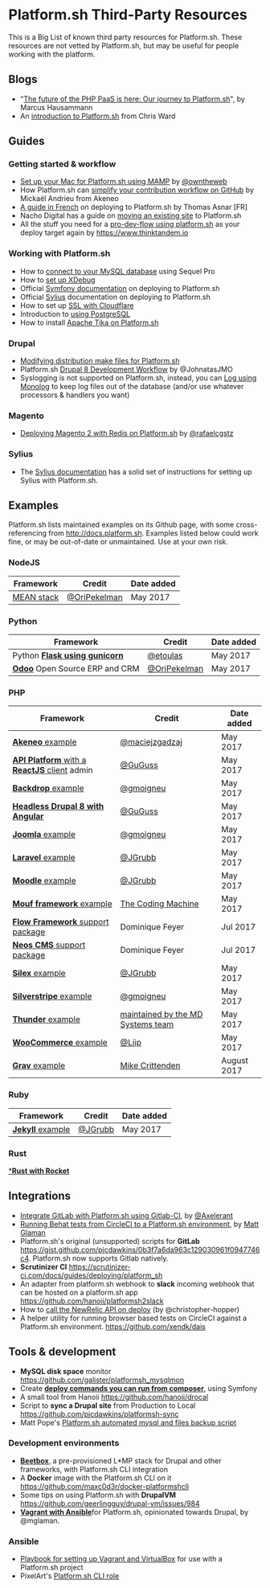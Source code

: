 # Platform.sh Third-Party Resources

This is a Big List of known third party resources for Platform.sh. These resources are not vetted by Platform.sh, but may be useful for people working with the platform.

## Blogs

* "[The future of the PHP PaaS is here: Our journey to Platform.sh](https://www.cloud-solutions.net/en/blog/entry/cs-tech/the-future-of-the-php-paas-is-here-our-journey-to-platform-sh)", by Marcus Hausammann
* An [introduction to Platform.sh](https://www.sitepoint.com/first-look-platform-sh-development-deployment-saas/) from Chris Ward 

## Guides

### Getting started & workflow

* [Set up your Mac for Platform.sh using MAMP](https://github.com/owntheweb/platform-quick-starter) by [@owntheweb](https://github.com/owntheweb)
* How Platform.sh can [simplify your contribution workflow on GitHub](https://medium.com/akeneo-labs/how-platform-sh-can-simplify-your-contribution-workflow-on-github-6e2a557a1bcc) by Mickaël Andrieu from Akeneo
* [A guide in French](http://thomas-asnar.github.io/platform-sh-orange-cloud/) on deploying to Platform.sh by Thomas Asnar [FR]
* Nacho Digital has a guide on [moving an existing site](http://www.nachodigital.com.ar/content/moving-existing-site-platformsh) to Platform.sh 
* All the stuff you need for a [pro-dev-flow using platform.sh](https://github.com/thinktandem/platform-workflow-demo) as your deploy target  again by https://www.thinktandem.io

### Working with Platform.sh

* How to [connect to your MySQL database](https://www.thinktandem.io/blog/2017/03/03/connecting-to-a-remote-platform-sh-database) using Sequel Pro 
* How to [set up XDebug](https://ghosty.co.uk/2015/09/debugging-on-platform-sh/) 
* Official [Symfony documentation](http://symfony.com/doc/current/deployment/platformsh.html) on deploying to Platform.sh 
* Official [Sylius](http://docs.sylius.org/en/latest/cookbook/platform-sh.html) documentation on deploying to Platform.sh
* How to set up [SSL with Cloudflare](https://www.ignoredbydinosaurs.com/posts/307-setting-up-ssl-on-your-platformsh-site-with-cloudflare)
* Introduction to [using PostgreSQL](https://www.ignoredbydinosaurs.com/posts/296-postgres-on-platform)
* How to install [Apache Tika on Platform.sh](https://thinktandem.io/blog/2017/11/10/apache-tika-on-platform-sh/)

### Drupal

* [Modifying distribution make files for Platform.sh](https://www.nickvahalik.com/blog-entry/modifying-distribution-makefiles-within-your-own-project-makefile-platformsh) 
* Platform.sh [Drupal 8 Development Workflow](https://github.com/JohnatasJMO/platformsh-development-workflow) by @JohnatasJMO
* Syslogging is not supported on Platform.sh, instead, you can [Log using Monolog](https://gist.github.com/janstoeckler/7f251bf10fedbfb7f752b61ee5d2ef5e) to keep log files out of the database (and/or use whatever processors & handlers you want)

### Magento

* [Deploying Magento 2 with Redis on Platform.sh](https://rafaelstz.github.io/magento2/Deploying-Magento2-Redis-Platformsh.html) by [@rafaelcgstz](https://twitter.com/rafaelcgstz)

### Sylius

* The [Sylius documentation](http://docs.sylius.org/en/latest/cookbook/deployment/platform-sh.html) has a solid set of instructions for setting up Sylius with Platform.sh.

## Examples

Platform.sh lists maintained examples on its Github page, with some cross-referencing from http://docs.platform.sh. Examples listed below could work fine, or may be out-of-date or unmaintained. Use at your own risk.

### NodeJS

Framework  | Credit | Date added
-----------|--------|-----------
[MEAN stack](https://github.com/OriPekelman/platformsh-example-mean)|[@OriPekelman](https://github.com/OriPekelman)|May 2017

### Python

Framework  | Credit | Date added
-----------|--------|-----------
Python [**Flask using gunicorn**](https://github.com/etoulas/platformsh-example-flask)|[@etoulas](https://github.com/etoulas)|May 2017
[**Odoo**](https://github.com/OriPekelman/platformsh-example-odoo) Open Source ERP and CRM|[@OriPekelman](https://github.com/OriPekelman)|May 2017

### PHP

Framework  | Credit | Date added
-----------|--------|-----------
[**Akeneo** example](https://github.com/maciejzgadzaj/akeneo-on-platformsh-example)|[@maciejzgadzaj](https://github.com/maciejzgadzaj)|May 2017
[**API Platform** with a **ReactJS** client](https://github.com/GuGuss/platformsh-api-platform-admin) admin |[@GuGuss](https://github.com/GuGuss)|May 2017
[**Backdrop** example](https://github.com/gmoigneu/platformsh-example-backdrop)|[@gmoigneu](https://github.com/gmoigneu)|May 2017
[**Headless Drupal 8 with Angular**](https://github.com/GuGuss/headless-drupal8-platformsh)|[@GuGuss](https://github.com/GuGuss)|May 2017
[**Joomla** example](https://github.com/gmoigneu/platformsh-example-joomla)|[@gmoigneu](https://github.com/gmoigneu)|May 2017
[**Laravel** example](https://github.com/JGrubb/platformsh-laravel-example)|[@JGrubb](https://github.com/JGrubb)|May 2017
[**Moodle** example](https://github.com/JGrubb/platform-sh-moodle-example)|[@JGrubb](https://github.com/JGrubb)|May 2017
[**Mouf framework** example](https://github.com/xhuberty/RhMachine)|[The Coding Machine](https://github.com/xhuberty)|May 2017
[**Flow Framework** support package](https://github.com/ttreeagency/FlowPlatformSh)|Dominique Feyer|Jul 2017
[**Neos CMS** support package](https://github.com/ttreeagency/NeosPlatformSh)|Dominique Feyer|Jul 2017
[**Silex** example](https://github.com/JGrubb/platformsh-silex-intro)|[@JGrubb](https://github.com/JGrubb)|May 2017
[**Silverstripe** example](https://github.com/gmoigneu/platformsh-example-silverstripe)|[@gmoigneu](https://github.com/gmoigneu)|May 2017
[**Thunder** example](https://github.com/md-systems/platformsh-example-thunder)|[maintained by the MD Systems team](https://github.com/md-systems)|May 2017
[**WooCommerce** example](https://github.com/liip/woocommerce-demo)|[@Liip](https://github.com/liip)|May 2017
[**Grav** example](https://gist.github.com/mikecrittenden/f52351e3623dc3433af901946e29f2e9)|[Mike Crittenden](https://github.com/mikecrittenden)|August 2017

### Ruby

Framework  | Credit | Date added
-----------|--------|-----------
[**Jekyll** example](https://github.com/JGrubb/platformsh-jekyll)|[@JGrubb](https://github.com/JGrubb)|May 2017

### Rust

[***Rust with Rocket**](https://github.com/royallthefourth/platformsh-rust-rocket)

## Integrations

* [Integrate GitLab with Platform.sh using Gitlab-CI](https://github.com/axelerant/pushtoplatformsh), by [@Axelerant](https://github.com/axelerant)
* [Running Behat tests from CircleCI to a Platform.sh environment](https://glamanate.com/blog/running-behat-tests-circleci-platformsh-environment), by [Matt Glaman](https://github.com/mglaman)
* Platform.sh's original (unsupported) scripts for **GitLab** https://gist.github.com/pjcdawkins/0b3f7a6da963c129030961f0947746c4. Platform.sh now supports Gitlab natively. 
* **Scrutinizer CI** https://scrutinizer-ci.com/docs/guides/deploying/platform_sh
* An adapter from platform.sh webhook to **slack** incoming webhook that can be hosted on a platform.sh app https://github.com/hanoii/platformsh2slack
* How to [call the NewRelic API on deploy](https://github.com/platformsh/platformsh-docs/pull/536#issuecomment-295578188) (by @christopher-hopper)
* A helper utility for running browser based tests on CircleCI against a Platform.sh environment. https://github.com/xendk/dais

## Tools & development

* **MySQL disk space** monitor https://github.com/galister/platformsh_mysqlmon
* Create [**deploy commands you can run from composer**](https://github.com/dnunez24/platformsh-deploy-php), using Symfony 
* A small tool from Hanoii https://github.com/hanoii/drocal
* Script to **sync a Drupal site** from Production to Local https://github.com/pjcdawkins/platformsh-sync
* Matt Pope's [Platform.sh automated mysql and files backup script](https://bitbucket.org/snippets/kaypro4/gnB4E)

### Development environments

* [**Beetbox**](http://beetbox.readthedocs.io/en/stable/), a pre-provisioned L*MP stack for Drupal and other frameworks, with Platform.sh CLI integration
* A **Docker** image with the Platform.sh CLI on it https://github.com/maxc0d3r/docker-platformshcli
* Some tips on using Platform.sh with **DrupalVM** https://github.com/geerlingguy/drupal-vm/issues/984
* [**Vagrant with Ansible**](https://github.com/mglaman/platformsh-vagrant)for Platform.sh, opinionated towards Drupal, by @mglaman.

### Ansible

* [Playbook for setting up Vagrant and VirtualBox](https://github.com/DurableDrupal/ansible-vm-platformsh) for use with a Platform.sh project 
* PixelArt's [Platform.sh CLI role](https://galaxy.ansible.com/pixelart/platformsh-cli/)
